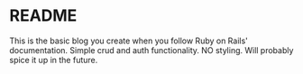 # README

This is the basic blog you create when you follow Ruby on Rails' documentation. Simple crud and auth functionality. NO styling. Will probably spice it up in the future.
